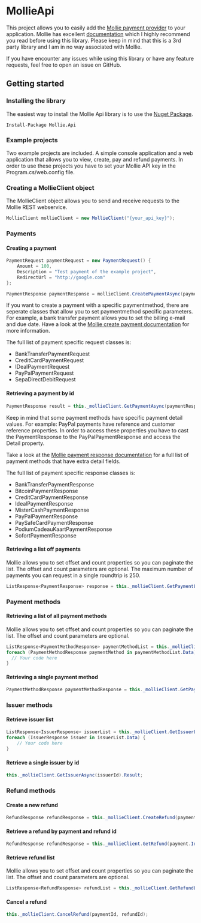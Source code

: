 # MollieApi

This project allows you to easily add the [Mollie payment provider](https://www.mollie.com) to your application. Mollie has excellent [documentation](https://www.mollie.com/nl/docs/overzicht) which I highly recommend you read before using this library. Please keep in mind that this is a 3rd party library and I am in no way associated with Mollie. 

If you have encounter any issues while using this library or have any feature requests, feel free to open an issue on GitHub. 

## Getting started

### Installing the library
The easiest way to install the Mollie Api library is to use the [Nuget Package](https://www.nuget.org/packages/Mollie.Api).
```
Install-Package Mollie.Api
```

### Example projects
Two example projects are included. A simple console application and a web application that allows you to view, create, pay and refund payments. In order to use these projects you have to set your Mollie API key in the Program.cs/web.config file. 

### Creating a MollieClient object
The MollieClient object allows you to send and receive requests to the Mollie REST webservice. 
```c#
MollieClient mollieClient = new MollieClient("{your_api_key}");
```
### Payments
#### Creating a payment
```c#
PaymentRequest paymentRequest = new PaymentRequest() {
    Amount = 100,
    Description = "Test payment of the example project",
    RedirectUrl = "http://google.com"
};

PaymentResponse paymentResponse = mollieClient.CreatePaymentAsync(paymentRequest).Result;
```

If you want to create a payment with a specific paymentmethod, there are seperate classes that allow you to set paymentmethod specific parameters. For example, a bank transfer payment allows you to set the billing e-mail and due date. Have a look at the [Mollie create payment documentation](https://www.mollie.com/nl/docs/reference/payments/create) for more information. 

The full list of payment specific request classes is:
- BankTransferPaymentRequest
- CreditCardPaymentRequest
- IDealPaymentRequest
- PayPalPaymentRequest
- SepaDirectDebitRequest

#### Retrieving a payment by id
```c#
PaymentResponse result = this._mollieClient.GetPaymentAsync(paymentResponse.Id).Result;
```

Keep in mind that some payment methods have specific payment detail values. For example: PayPal payments have reference and customer reference properties. In order to access these properties you have to cast the PaymentResponse to the PayPalPaymentResponse and access the Detail property. 

Take a look at the [Mollie payment response documentation](https://www.mollie.com/nl/docs/reference/payments/get) for a full list of payment methods that have extra detail fields.

The full list of payment specific response classes is:
- BankTransferPaymentResponse
- BitcoinPaymentResponse
- CreditCardPaymentResponse
- IdealPaymentResponse
- MisterCashPaymentResponse
- PayPalPaymentResponse
- PaySafeCardPaymentResponse
- PodiumCadeauKaartPaymentResponse
- SofortPaymentResponse

#### Retrieving a list off payments
Mollie allows you to set offset and count properties so you can paginate the list. The offset and count parameters are optional. The maximum number of payments you can request in a single roundtrip is 250. 
```c#
ListResponse<PaymentResponse> response = this._mollieClient.GetPaymentListAsync(offset, count).Result;
```

### Payment methods
#### Retrieving a list of all payment methods
Mollie allows you to set offset and count properties so you can paginate the list. The offset and count parameters are optional.
```c#
ListResponse<PaymentMethodResponse> paymentMethodList = this._mollieClient.GetPaymentMethodListAsync(offset, count).Result;
foreach (PaymentMethodResponse paymentMethod in paymentMethodList.Data) {
  // Your code here
}
```
#### Retrieving a single payment method
```c#
PaymentMethodResponse paymentMethodResponse = this._mollieClient.GetPaymentMethodAsync(paymentMethod).Result;
```

### Issuer methods
#### Retrieve issuer list
```c#
ListResponse<IssuerResponse> issuerList = this._mollieClient.GetIssuerListAsync().Result;
foreach (IssuerResponse issuer in issuerList.Data) {
    // Your code here
}
```

#### Retrieve a single issuer by id
```c#
this._mollieClient.GetIssuerAsync(issuerId).Result;
```

### Refund methods
#### Create a new refund
```c#
RefundResponse refundResponse = this._mollieClient.CreateRefund(payment.Id, amount).Result;
```

#### Retrieve a refund by payment and refund id
```c#
RefundResponse refundResponse = this._mollieClient.GetRefund(payment.Id, refundResponse.Id).Result;
```

#### Retrieve refund list
Mollie allows you to set offset and count properties so you can paginate the list. The offset and count parameters are optional.
```c#
ListResponse<RefundResponse> refundList = this._mollieClient.GetRefundList(payment.Id, offset, count).Result;
```

#### Cancel a refund
```c#
this._mollieClient.CancelRefund(paymentId, refundId);
```
